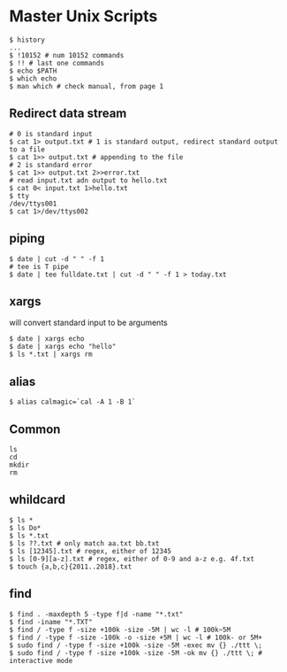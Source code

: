 # Master Unix Scripts

```shell
$ history
...
$ !10152 # num 10152 commands
$ !! # last one commands
$ echo $PATH
$ which echo
$ man which # check manual, from page 1
```

## Redirect data stream

```shell
# 0 is standard input
$ cat 1> output.txt # 1 is standard output, redirect standard output to a file
$ cat 1>> output.txt # appending to the file
# 2 is standard error
$ cat 1>> output.txt 2>>error.txt
# read input.txt adn output to hello.txt
$ cat 0< input.txt 1>hello.txt
$ tty
/dev/ttys001
$ cat 1>/dev/ttys002
```

## piping

```shell
$ date | cut -d " " -f 1
# tee is T pipe
$ date | tee fulldate.txt | cut -d " " -f 1 > today.txt
```

## xargs

will convert standard input to be arguments

```shell
$ date | xargs echo
$ date | xargs echo "hello"
$ ls *.txt | xargs rm
```

## alias

```shell
$ alias calmagic=`cal -A 1 -B 1`
```

## Common

```shell
ls
cd
mkdir
rm
```

## whildcard

```shell
$ ls *
$ ls Do*
$ ls *.txt
$ ls ??.txt # only match aa.txt bb.txt
$ ls [12345].txt # regex, either of 12345
$ ls [0-9][a-z].txt # regex, either of 0-9 and a-z e.g. 4f.txt
$ touch {a,b,c}{2011..2018}.txt
```

## find

```shell
$ find . -maxdepth 5 -type f|d -name "*.txt"
$ find -iname "*.TXT"
$ find / -type f -size +100k -size -5M | wc -l # 100k~5M
$ find / -type f -size -100k -o -size +5M | wc -l # 100k- or 5M+
$ sudo find / -type f -size +100k -size -5M -exec mv {} ./ttt \;
$ sudo find / -type f -size +100k -size -5M -ok mv {} ./ttt \; # interactive mode
```
